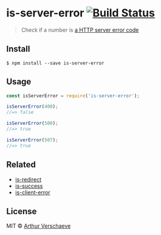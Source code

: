 # is-server-error [![Build Status](https://travis-ci.org/arthurvr/is-server-error.svg?branch=master)](https://travis-ci.org/arthurvr/is-server-error)

> Check if a number is [a HTTP server error code](http://en.wikipedia.org/wiki/List_of_HTTP_status_codes#5xx_Server_Error)


## Install

```
$ npm install --save is-server-error
```


## Usage

```js
const isServerError = require('is-server-error');

isServerError(400);
//=> false

isServerError(500);
//=> true

isServerError(507);
//=> true
```


## Related

* [is-redirect](https://github.com/sindresorhus/is-redirect)
* [is-success](https://github.com/arthurvr/is-success)
* [is-client-error](https://github.com/arthurvr/is-client-error)


## License

MIT © [Arthur Verschaeve](http://arthurverschaeve.be)
